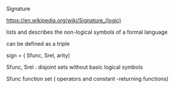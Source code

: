 Signature

https://en.wikipedia.org/wiki/Signature_(logic)

lists and describes the non-logical symbols of a formal language

can be defined as a triple

sign = ( Sfunc, Srel, arity) 

Sfunc, Srel : disjoint sets without basic logical symbols

Sfunc  function set ( operators and constant -returning functions)


